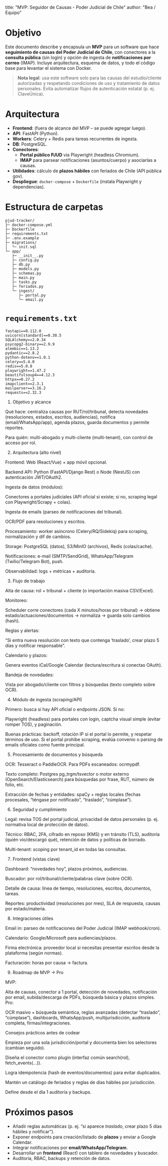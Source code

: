 title: "MVP: Seguidor de Causas - Poder Judicial de Chile"
author: "Bea / Equipo"


# Objetivo

Este documento describe y encapsula un **MVP** para un software que hace **seguimiento de causas del Poder Judicial de Chile**, con conectores a la **consulta pública** (sin login) y opción de ingesta de **notificaciones por correo** (IMAP). Incluye arquitectura, esquema de datos, y todo el código base para levantar el sistema con Docker.

> **Nota legal**: usa este software solo para las causas del estudio/cliente autorizadas y respetando condiciones de uso y tratamiento de datos personales. Evita automatizar flujos de autenticación estatal (p. ej. ClaveÚnica).

# Arquitectura

- **Frontend**: (fuera de alcance del MVP – se puede agregar luego).
- **API**: FastAPI (Python).
- **Workers**: Celery + Redis para tareas recurrentes de ingesta.
- **DB**: PostgreSQL.
- **Conectores**:
  - **Portal público PJUD** via Playwright (headless Chromium).
  - **IMAP** para parsear notificaciones (asuntos/cuerpo) y asociarlas a causas.
- **Utilidades**: cálculo de **plazos hábiles** con feriados de Chile (API pública gov).
- **Despliegue**: `docker-compose` + `Dockerfile` (instala Playwright y dependencias).

# Estructura de carpetas

```
pjud-tracker/
├─ docker-compose.yml
├─ Dockerfile
├─ requirements.txt
├─ .env.example
├─ migrations/
│  └─ init.sql
└─ app/
   ├─ __init__.py
   ├─ config.py
   ├─ db.py
   ├─ models.py
   ├─ schemas.py
   ├─ main.py
   ├─ tasks.py
   ├─ feriados.py
   └─ ingest/
      ├─ portal.py
      └─ email.py
```



# `requirements.txt`

```text
fastapi==0.112.0
uvicorn[standard]==0.30.5
SQLAlchemy==2.0.34
psycopg2-binary==2.9.9
alembic==1.13.2
pydantic==2.8.2
python-dotenv==1.0.1
celery==5.4.0
redis==5.0.8
playwright==1.47.2
beautifulsoup4==4.12.3
httpx==0.27.2
imapclient==2.3.1
mailparser==3.16.2
requests==2.32.3
```
1) Objetivo y alcance

Qué hace: centraliza causas por RUT/rol/tribunal, detecta novedades (resoluciones, estados, escritos, audiencias), notifica (email/WhatsApp/app), agenda plazos, guarda documentos y permite reportes.

Para quién: multi-abogado y multi-cliente (multi-tenant), con control de acceso por rol.

2) Arquitectura (alto nivel)

Frontend: Web (React/Vue) + app móvil opcional.

Backend API: Python (FastAPI/Django Rest) o Node (NestJS) con autenticación JWT/OAuth2.

Ingesta de datos (módulos):

Conectores a portales judiciales (API oficial si existe; si no, scraping legal con Playwright/Scrapy + colas).

Ingesta de emails (parseo de notificaciones del tribunal).

OCR/PDF para resoluciones y escritos.

Procesamiento: worker asíncrono (Celery/RQ/Sidekiq) para scraping, normalización y dif de cambios.

Storage: PostgreSQL (datos), S3/MinIO (archivos), Redis (colas/cache).

Notificaciones: e-mail (SMTP/SendGrid), WhatsApp/Telegram (Twilio/Telegram Bot), push.

Observabilidad: logs + métricas + auditoría.

3) Flujo de trabajo

Alta de causa: rol + tribunal + cliente (o importación masiva CSV/Excel).

Monitoreo:

Scheduler corre conectores (cada X minutos/horas por tribunal) → obtiene estado/actuaciones/documentos → normaliza → guarda solo cambios (hash).

Reglas y alertas:

“Si entra nueva resolución con texto que contenga ‘traslado’, crear plazo 5 días y notificar responsable”.

Calendario y plazos:

Genera eventos iCal/Google Calendar (lectura/escritura si conectas OAuth).

Bandeja de novedades:

Vista por abogado/cliente con filtros y búsquedas (texto completo sobre OCR).

4) Módulo de ingesta (scraping/API)

Primero: busca si hay API oficial o endpoints JSON. Si no:

Playwright (headless) para portales con login, captcha visual simple (evitar romper TOS), y paginación.

Buenas prácticas: backoff, rotación IP si el portal lo permite, y respetar términos de uso. Si el portal prohíbe scraping, evalúa convenio o parsing de emails oficiales como fuente principal.

5) Procesamiento de documentos y búsqueda

OCR: Tesseract o PaddleOCR. Para PDFs escaneados: ocrmypdf.

Texto completo: Postgres pg_trgm/tsvector o motor externo (OpenSearch/Elasticsearch) para búsquedas por frase, RUT, número de folio, etc.

Extracción de fechas y entidades: spaCy + reglas locales (fechas procesales, “téngase por notificado”, “traslado”, “cúmplase”).

6) Seguridad y cumplimiento

Legal: revisa TOS del portal judicial, privacidad de datos personales (p. ej. normativa local de protección de datos).

Técnico: RBAC, 2FA, cifrado en reposo (KMS) y en tránsito (TLS), auditoría (quién vio/descargó qué), retención de datos y políticas de borrado.

Multi-tenant: scoping por tenant_id en todas las consultas.

7) Frontend (vistas clave)

Dashboard: “novedades hoy”, plazos próximos, audiencias.

Buscador: por rol/tribunal/cliente/palabras clave (sobre OCR).

Detalle de causa: línea de tiempo, resoluciones, escritos, documentos, tareas.

Reportes: productividad (resoluciones por mes), SLA de respuesta, causas por estado/materia.

8) Integraciones útiles

Email in: parseo de notificaciones del Poder Judicial (IMAP webhook/cron).

Calendario: Google/Microsoft para audiencias/plazos.

Firma electrónica: proveedor local si necesitas presentar escritos desde la plataforma (según normas).

Facturación: horas por causa → factura.

9) Roadmap de MVP → Pro

MVP:

Alta de causas, conector a 1 portal, detección de novedades, notificación por email, subida/descarga de PDFs, búsqueda básica y plazos simples.
Pro:

OCR masivo + búsqueda semántica, reglas avanzadas (detectar “traslado”, “cúmplase”), dashboards, WhatsApp/push, multijurisdicción, auditoría completa, firmas/integraciones.

Consejos prácticos antes de codear

Empieza por una sola jurisdicción/portal y documenta bien los selectores (cambian seguido).

Diseña el conector como plugin (interfaz común search(rol), fetch_events(...)).

Logra idempotencia (hash de eventos/documentos) para evitar duplicados.

Mantén un catálogo de feriados y reglas de días hábiles por jurisdicción.

Define desde el día 1 auditoría y backups.

# Próximos pasos

- Añadir reglas automáticas (p. ej. “si aparece *traslado*, crear plazo 5 días hábiles y notificar”).
- Exponer endpoints para creación/listado de **plazos** y enviar a Google Calendar.
- Integrar notificaciones por **email/WhatsApp/Telegram**.
- Desarrollar un **frontend** (React) con tablero de novedades y buscador.
- Auditoría, RBAC, backups y retención de datos.
